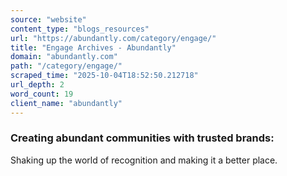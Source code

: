 ```yaml
---
source: "website"
content_type: "blogs_resources"
url: "https://abundantly.com/category/engage/"
title: "Engage Archives - Abundantly"
domain: "abundantly.com"
path: "/category/engage/"
scraped_time: "2025-10-04T18:52:50.212718"
url_depth: 2
word_count: 19
client_name: "abundantly"
---
```


### Creating abundant communities with trusted brands:

Shaking up the world of recognition and making it a better place.